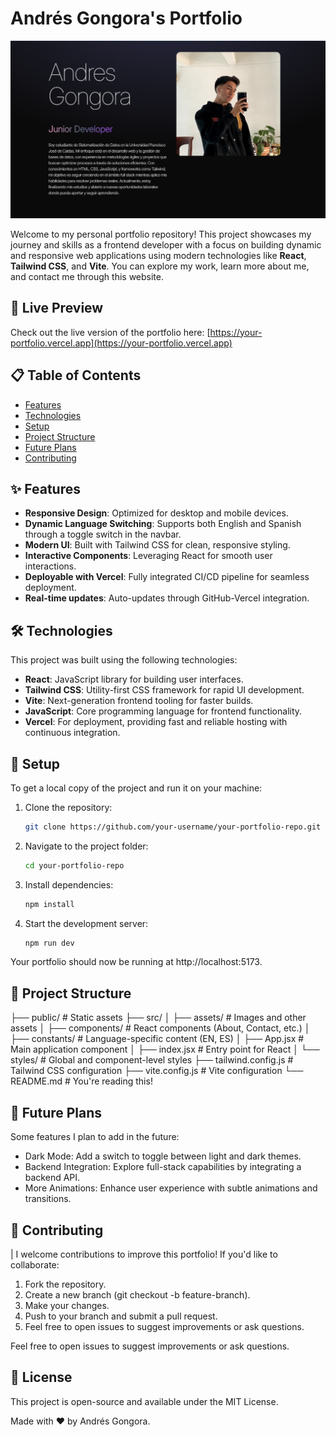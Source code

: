 # Andrés Gongora's Portfolio

![Portfolio Screenshot](./src/assets/PortfolioScreenshot.png)

Welcome to my personal portfolio repository! This project showcases my journey and skills as a frontend developer with a focus on building dynamic and responsive web applications using modern technologies like **React**, **Tailwind CSS**, and **Vite**. You can explore my work, learn more about me, and contact me through this website.

## 🔗 Live Preview

Check out the live version of the portfolio here:
[https://your-portfolio.vercel.app](https://your-portfolio.vercel.app)

## 📋 Table of Contents

- [Features](#features)
- [Technologies](#technologies)
- [Setup](#setup)
- [Project Structure](#project-structure)
- [Future Plans](#future-plans)
- [Contributing](#contributing)

## ✨ Features

- **Responsive Design**: Optimized for desktop and mobile devices.
- **Dynamic Language Switching**: Supports both English and Spanish through a toggle switch in the navbar.
- **Modern UI**: Built with Tailwind CSS for clean, responsive styling.
- **Interactive Components**: Leveraging React for smooth user interactions.
- **Deployable with Vercel**: Fully integrated CI/CD pipeline for seamless deployment.
- **Real-time updates**: Auto-updates through GitHub-Vercel integration.

## 🛠️ Technologies

This project was built using the following technologies:

- **React**: JavaScript library for building user interfaces.
- **Tailwind CSS**: Utility-first CSS framework for rapid UI development.
- **Vite**: Next-generation frontend tooling for faster builds.
- **JavaScript**: Core programming language for frontend functionality.
- **Vercel**: For deployment, providing fast and reliable hosting with continuous integration.

## 🚀 Setup

To get a local copy of the project and run it on your machine:

1. Clone the repository:
   ```bash
   git clone https://github.com/your-username/your-portfolio-repo.git

2. Navigate to the project folder:
   ```bash
   cd your-portfolio-repo

3. Install dependencies:
   ```bash
   npm install
4. Start the development server:
   ```bash
   npm run dev

Your portfolio should now be running at http://localhost:5173.

## 📁 Project Structure

├── public/                 # Static assets
├── src/
│   ├── assets/             # Images and other assets
│   ├── components/         # React components (About, Contact, etc.)
│   ├── constants/          # Language-specific content (EN, ES)
│   ├── App.jsx             # Main application component
│   ├── index.jsx           # Entry point for React
│   └── styles/             # Global and component-level styles
├── tailwind.config.js      # Tailwind CSS configuration
├── vite.config.js          # Vite configuration
└── README.md               # You're reading this!

## 🌱 Future Plans

Some features I plan to add in the future:

- Dark Mode: Add a switch to toggle between light and dark themes.
- Backend Integration: Explore full-stack capabilities by integrating a backend API.
- More Animations: Enhance user experience with subtle animations and transitions.

## 🤝 Contributing
| I welcome contributions to improve this portfolio! If you'd like to collaborate:

1. Fork the repository.
2. Create a new branch (git checkout -b feature-branch).
3. Make your changes.
4. Push to your branch and submit a pull request.
5. Feel free to open issues to suggest improvements or ask questions.

Feel free to open issues to suggest improvements or ask questions.

## 📄 License
This project is open-source and available under the MIT License.

Made with ❤️ by Andrés Gongora.
